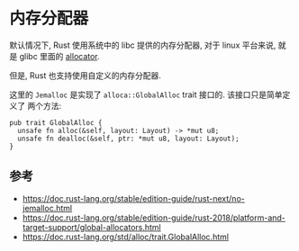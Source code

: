 # 内存分配器

默认情况下, Rust 使用系统中的 libc 提供的内存分配器, 对于 linux 平台来说, 就是
glibc 里面的 [allocator][glibc-allocator].

但是, Rust 也支持使用自定义的内存分配器.

这里的 `Jemalloc` 是实现了 `alloca::GlobalAlloc` trait 接口的. 该接口只是简单定义了
两个方法:

```rust, ignore
pub trait GlobalAlloc {
  unsafe fn alloc(&self, layout: Layout) -> *mut u8;
  unsafe fn dealloc(&self, ptr: *mut u8, layout: Layout);
}
```

## 参考

- https://doc.rust-lang.org/stable/edition-guide/rust-next/no-jemalloc.html
- https://doc.rust-lang.org/stable/edition-guide/rust-2018/platform-and-target-support/global-allocators.html
- https://doc.rust-lang.org/std/alloc/trait.GlobalAlloc.html

[glibc-allocator]: https://www.gnu.org/software/libc/manual/html_node/Memory-Allocation.html
